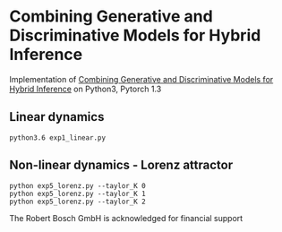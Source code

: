 # Combining Generative and Discriminative Models for Hybrid Inference
Implementation of [Combining Generative and Discriminative Models for Hybrid Inference](https://arxiv.org/abs/1906.02547) on Python3, Pytorch 1.3

## Linear dynamics
```python3.6 exp1_linear.py```

## Non-linear dynamics - Lorenz attractor

```
python exp5_lorenz.py --taylor_K 0
python exp5_lorenz.py --taylor_K 1
python exp5_lorenz.py --taylor_K 2
```


The Robert Bosch GmbH is acknowledged for financial support


